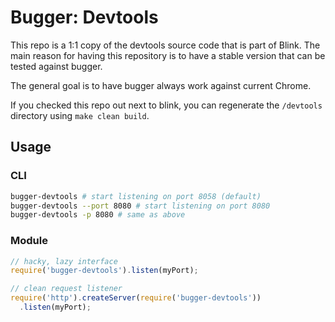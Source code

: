 # Bugger: Devtools

This repo is a 1:1 copy of the devtools source code that is part of Blink.
The main reason for having this repository is to have a stable version
that can be tested against bugger.

The general goal is to have bugger always work against current Chrome.

If you checked this repo out next to blink,
you can regenerate the `/devtools` directory using `make clean build`.


## Usage

### CLI

```bash
bugger-devtools # start listening on port 8058 (default)
bugger-devtools --port 8080 # start listening on port 8080
bugger-devtools -p 8080 # same as above
```


### Module

```js
// hacky, lazy interface
require('bugger-devtools').listen(myPort);

// clean request listener
require('http').createServer(require('bugger-devtools'))
  .listen(myPort);
```
